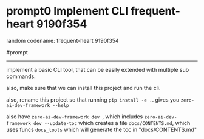 # prompt0 Implement CLI frequent-heart 9190f354

random codename: frequent-heart 9190f354

#prompt 

***

implement a basic CLI tool, that can be easily extended with multiple sub commands. 

also, make sure that we can install this project and run the cli. 

also, rename this project so that running `pip install -e .`. gives you `zero-ai-dev-framework --help`

also have `zero-ai-dev-framework dev `, which includes `zero-ai-dev-framework dev --update-toc` which creates a file `docs/CONTENTS.md`, which uses funcs `docs_tools` which will generate the toc in "docs/CONTENTS.md"
